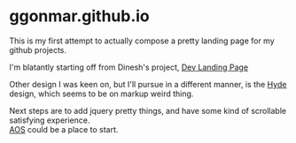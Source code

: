 # ggonmar.github.io
This is my first attempt to actually compose a pretty landing page for my github projects.

I'm blatantly starting off from Dinesh's project, [Dev Landing Page]

Other design I was keen on, but I'll pursue in a different manner, is the [Hyde] design, which seems to be on markup weird thing.  

Next steps are to add jquery pretty things, and have some kind of scrollable satisfying experience.   
[AOS] could be a place to start.
 

[Dev Landing Page]: https://github.com/flexdinesh/dev-landing-page
[Hyde]: https://hyde.getpoole.com/about/
[AOS]: https://michalsnik.github.io/aos/